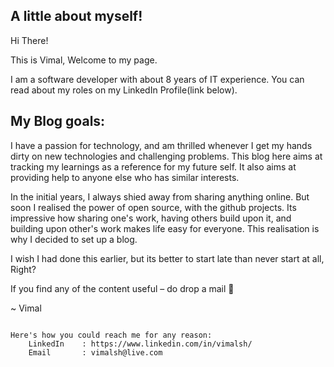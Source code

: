 
## A little about myself!

Hi There!

This is Vimal, Welcome to my page. 


I am a software developer with about 8 years of IT experience. You can read about my roles on my LinkedIn Profile(link below).

## My Blog goals:
I have a passion for technology, and am thrilled whenever I get my hands dirty on new technologies and challenging problems. This blog here aims at tracking my learnings as a reference for my future self. It also aims at providing help to anyone else who has similar interests.

In the initial years, I always shied away from sharing anything online. But soon I realised the power of open source, with the github projects. Its impressive how sharing one's work, having others build upon it, and building upon other's work makes life easy for everyone. This realisation is why I decided to set up a blog.

I wish I had done this earlier, but its better to start late than never start at all, Right?


If you find any of the content useful – do drop a mail 🙂 

~ Vimal 


```
  
Here's how you could reach me for any reason:
    LinkedIn    : https://www.linkedin.com/in/vimalsh/
    Email       : vimalsh@live.com 
  
```
